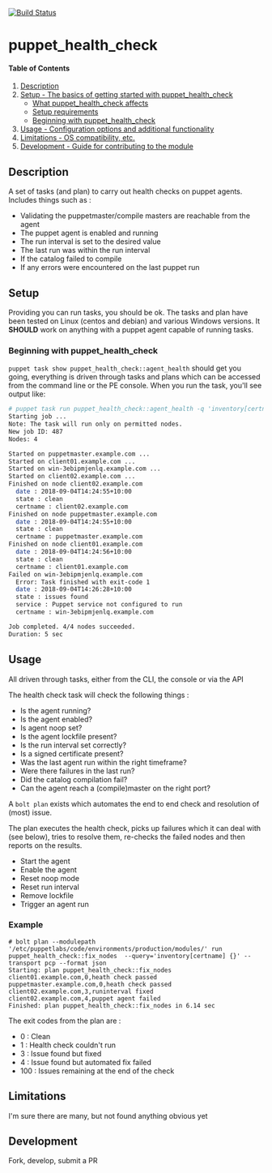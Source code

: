 [![Build Status](https://travis-ci.org/albatrossflavour/puppet_health_check.svg?branch=master)](https://travis-ci.org/albatrossflavour/puppet_health_check)
# puppet_health_check


#### Table of Contents

1. [Description](#description)
2. [Setup - The basics of getting started with puppet_health_check](#setup)
    * [What puppet_health_check affects](#what-puppet_health_check-affects)
    * [Setup requirements](#setup-requirements)
    * [Beginning with puppet_health_check](#beginning-with-puppet_health_check)
3. [Usage - Configuration options and additional functionality](#usage)
4. [Limitations - OS compatibility, etc.](#limitations)
5. [Development - Guide for contributing to the module](#development)

## Description

A set of tasks (and plan) to carry out health checks on puppet agents.  Includes things such as :

* Validating the puppetmaster/compile masters are reachable from the agent
* The puppet agent is enabled and running
* The run interval is set to the desired value
* The last run was within the run interval
* If the catalog failed to compile
* If any errors were encountered on the last puppet run


## Setup

Providing you can run tasks, you should be ok.  The tasks and plan have been tested on Linux (centos and debian) and various Windows versions.  It **SHOULD** work on anything with a puppet agent capable of running tasks.

### Beginning with puppet_health_check

`puppet task show puppet_health_check::agent_health` should get you going, everything is driven through tasks and plans which can be accessed from the command line or the PE console.  When you run the task, you'll see output like:

```bash
# puppet task run puppet_health_check::agent_health -q 'inventory[certname] {}'
Starting job ...
Note: The task will run only on permitted nodes.
New job ID: 487
Nodes: 4

Started on puppetmaster.example.com ...
Started on client01.example.com ...
Started on win-3ebipmjenlq.example.com ...
Started on client02.example.com ...
Finished on node client02.example.com
  date : 2018-09-04T14:24:55+10:00
  state : clean
  certname : client02.example.com
Finished on node puppetmaster.example.com
  date : 2018-09-04T14:24:55+10:00
  state : clean
  certname : puppetmaster.example.com
Finished on node client01.example.com
  date : 2018-09-04T14:24:56+10:00
  state : clean
  certname : client01.example.com
Failed on win-3ebipmjenlq.example.com
  Error: Task finished with exit-code 1
  date : 2018-09-04T14:26:28+10:00
  state : issues found
  service : Puppet service not configured to run
  certname : win-3ebipmjenlq.example.com

Job completed. 4/4 nodes succeeded.
Duration: 5 sec
```

## Usage

All driven through tasks, either from the CLI, the console or via the API

The health check task will check the following things :

* Is the agent running?
* Is the agent enabled?
* Is agent noop set?
* Is the agent lockfile present?
* Is the run interval set correctly?
* Is a signed certificate present?
* Was the last agent run within the right timeframe?
* Were there failures in the last run?
* Did the catalog compilation fail?
* Can the agent reach a (compile)master on the right port?

A `bolt plan` exists which automates the end to end check and resolution of (most) issue.

The plan executes the health check, picks up failures which it can deal with (see below), tries to resolve them, re-checks the failed nodes and then reports on the results.

* Start the agent
* Enable the agent
* Reset noop mode
* Reset run interval
* Remove lockfile
* Trigger an agent run

### Example

```
# bolt plan --modulepath '/etc/puppetlabs/code/environments/production/modules/' run puppet_health_check::fix_nodes  --query='inventory[certname] {}' --transport pcp --format json
Starting: plan puppet_health_check::fix_nodes
client01.example.com,0,heath check passed
puppetmaster.example.com,0,heath check passed
client02.example.com,3,runinterval fixed
client02.example.com,4,puppet agent failed
Finished: plan puppet_health_check::fix_nodes in 6.14 sec
```

The exit codes from the plan are :

*  0   : Clean
*  1   : Health check couldn't run
*  3   : Issue found but fixed
*  4   : Issue found but automated fix failed
*  100 : Issues remaining at the end of the check

## Limitations

I'm sure there are many, but not found anything obvious yet

## Development

Fork, develop, submit a PR

